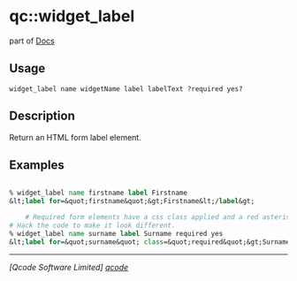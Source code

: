 qc::widget_label
================

part of [Docs](.)

Usage
-----
`
	widget_label name widgetName label labelText ?required yes?
    `

Description
-----------
Return an HTML form label element.

Examples
--------
```tcl

% widget_label name firstname label Firstname
&lt;label for=&quot;firstname&quot;&gt;Firstname&lt;/label&gt;

    # Required form elements have a css class applied and a red asterisk.
# Hack the code to make it look different.
% widget_label name surname label Surname required yes
&lt;label for=&quot;surname&quot; class=&quot;required&quot;&gt;Surname&lt;span style=&quot;color:#CC0000&quot;&gt;*&lt;/span&gt;&lt;/label&gt;

```

----------------------------------
*[Qcode Software Limited] [qcode]*

[qcode]: http://www.qcode.co.uk "Qcode Software"